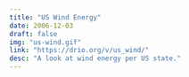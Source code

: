 ```yaml
---
title: "US Wind Energy"
date: 2006-12-03
draft: false
img: "us-wind.gif"
link: "https://drio.org/v/us_wind/"
desc: "A look at wind energy per US state."
---
```

